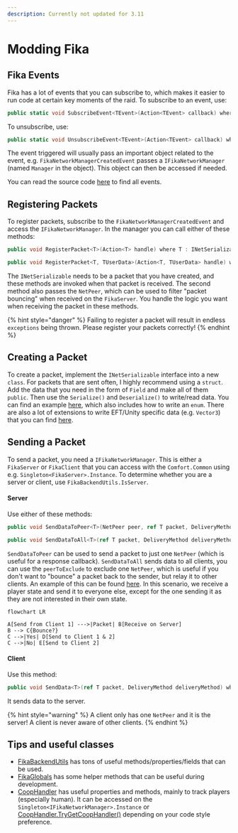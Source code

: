 ```yaml
---
description: Currently not updated for 3.11
---
```


# Modding Fika

## Fika Events

Fika has a lot of events that you can subscribe to, which makes it easier to run code at certain key moments of the raid. To subscribe to an event, use:

```cs
public static void SubscribeEvent<TEvent>(Action<TEvent> callback) where TEvent : FikaEvent
```

To unsubscribe, use:

```cs
public static void UnsubscribeEvent<TEvent>(Action<TEvent> callback) where TEvent : FikaEvent
```

The event triggered will usually pass an important object related to the event, e.g. `FikaNetworkManagerCreatedEvent` passes a `IFikaNetworkManager` (named `Manager` in the object). This object can then be accessed if needed.

You can read the source code [here](https://github.com/project-fika/Fika-Plugin/tree/main/Fika.Core/Modding) to find all events.

## Registering Packets

To register packets, subscribe to the `FikaNetworkManagerCreatedEvent` and access the `IFikaNetworkManager`. In the manager you can call either of these methods:

```cs
public void RegisterPacket<T>(Action<T> handle) where T : INetSerializable, new();
```

```cs
public void RegisterPacket<T, TUserData>(Action<T, TUserData> handle) where T : INetSerializable, new();
```

The `INetSerializable` needs to be a packet that you have created, and these methods are invoked when that packet is received. The second method also passes the `NetPeer`, which can be used to filter "packet bouncing" when received on the `FikaServer`. You handle the logic you want when receiving the packet in these methods.

{% hint style="danger" %}
Failing to register a packet will result in endless `exceptions` being thrown. Please register your packets correctly!
{% endhint %}

## Creating a Packet

To create a packet, implement the `INetSerializable` interface into a new `class`. For packets that are sent often, I highly recommend using a `struct`. Add the data that you need in the form of `Field` and make all of them `public`. Then use the `Serialize()` and `Deserialize()` to write/read data. You can find an example [here](https://github.com/project-fika/Fika-Plugin/blob/main/Fika.Core/Networking/Packets/Communication/BotStatePacket.cs), which also includes how to write an `enum`. There are also a lot of extensions to write EFT/Unity specific data (e.g. `Vector3`) that you can find [here](https://github.com/project-fika/Fika-Plugin/blob/main/Fika.Core/Networking/FikaSerializationExtensions.cs).

## Sending a Packet

To send a packet, you need a `IFikaNetworkManager`. This is either a `FikaServer` or `FikaClient` that you can access with the `Comfort.Common` using e.g. `Singleton<FikaServer>.Instance`. To determine whether you are a server or client, use `FikaBackendUtils.IsServer`.

#### Server

Use either of these methods:

```cs
public void SendDataToPeer<T>(NetPeer peer, ref T packet, DeliveryMethod deliveryMethod) where T : INetSerializable
```

```cs
public void SendDataToAll<T>(ref T packet, DeliveryMethod deliveryMethod, NetPeer peerToExclude = null) where T : INetSerializable
```

`SendDataToPeer` can be used to send a packet to just one `NetPeer` (which is useful for a response callback). `SendDataToAll` sends data to all clients, you can use the `peerToExclude` to exclude one `NetPeer`, which is useful if you don't want to "bounce" a packet back to the sender, but relay it to other clients. An example of this can be found [here](https://github.com/project-fika/Fika-Plugin/blob/28a1a94361feb89b170dc40e80e81ee767a185c1/Fika.Core/Networking/FikaServer.cs#L1180). In this scenario, we receive a player state and send it to everyone else, except for the one sending it as they are not interested in their own state.

```mermaid
flowchart LR

A[Send from Client 1] --->|Packet| B[Receive on Server]
B --> C{Bounce?}
C -->|Yes| D[Send to Client 1 & 2]
C -->|No| E[Send to Client 2]
```

#### Client

Use this method:

```cs
public void SendData<T>(ref T packet, DeliveryMethod deliveryMethod) where T : INetSerializable
```

It sends data to the server.

{% hint style="warning" %}
A client only has one `NetPeer` and it is the server! A client is never aware of other clients.
{% endhint %}

## Tips and useful classes

* [FikaBackendUtils](https://github.com/project-fika/Fika-Plugin/blob/main/Fika.Core/Coop/Utils/FikaBackendUtils.cs) has tons of useful methods/properties/fields that can be used.
* [FikaGlobals](https://github.com/project-fika/Fika-Plugin/blob/main/Fika.Core/Coop/Utils/FikaGlobals.cs) has some helper methods that can be useful during development.
* [CoopHandler](https://github.com/project-fika/Fika-Plugin/blob/main/Fika.Core/Coop/Components/CoopHandler.cs) has useful properties and methods, mainly to track players (especially human). It can be accessed on the `Singleton<IFikaNetworkManager>.Instance` or [CoopHandler.TryGetCoopHandler()](https://github.com/project-fika/Fika-Plugin/blob/18f02d5713b0e13cc02998b9e79489a55ac8249d/Fika.Core/Coop/Components/CoopHandler.cs#L62C40-L62C67) depending on your code style preference.
